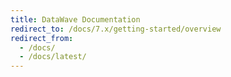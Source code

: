 ```yaml
---
title: DataWave Documentation
redirect_to: /docs/7.x/getting-started/overview
redirect_from:
  - /docs/
  - /docs/latest/
---
```

